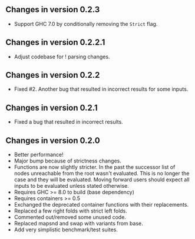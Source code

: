 ## Changes in version 0.2.3

- Support GHC 7.0 by conditionally removing the `Strict` flag.

## Changes in version 0.2.2.1

- Adjust codebase for ! parsing changes.

## Changes in version 0.2.2

* Fixed #2. Another bug that resulted in incorrect results
  for some inputs.

## Changes in version 0.2.1

* Fixed a bug that resulted in incorrect results.

## Changes in version 0.2.0

* Better performance!
* Major bump because of strictness changes.
* Functions are now slightly stricter.
  In the past the successor list of nodes unreachable from the root wasn't evaluated.
  This is no longer the case and they will be evaluated.
  Moving forward users should expect all inputs to be evaluated unless stated otherwise.
* Requires GHC >= 8.0 to build (base dependency)
* Requires containers >= 0.5
* Exchanged the deprecated container functions with their replacements.
* Replaced a few right folds with strict left folds.
* Commented out/removed some unused code.
* Replaced mapsnd and swap with variants from base.
* Add very simplistic benchmark/test suites.